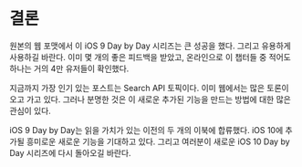 # 결론

원본의 웹 포맷에서 이 iOS 9 Day by Day 시리즈는 큰 성공을 했다. 그리고 유용하게 사용하길 바란다. 이미 몇 개의 좋은 피드백을 받았고, 온라인으로 이 챕터들 중 적어도 하나는 거의 4만 유저들이 확인했다.

지금까지 가장 인기 있는 포스트는 Search API 토픽이다. 이미 웹에서는 많은 토론이 오고 가고 있다. 그러나 분명한 것은 이 새로운 추가된 기능을 만드는 방법에 대한 많은 관심이 있다.

iOS 9 Day by Day는 읽을 가치가 있는 이전의 두 개의 이북에 합류했다. iOS 10에 추가될 흥미로운 새로운 기능을 기대하고 있다. 그리고 여러분이 새로운 iOS 10 Day by Day 시리즈에 다시 돌아오길 바란다.

